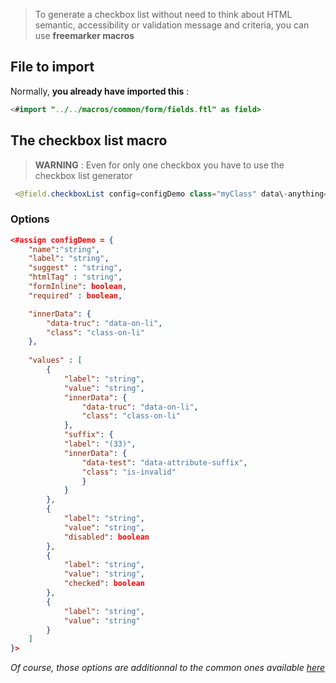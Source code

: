 > To generate a checkbox list without need to think about HTML semantic, accessibility or validation message and criteria, you can use **freemarker macros**

## File to import

Normally, **you already have imported this** :

```java 
<#import "../../macros/common/form/fields.ftl" as field>
```

## The checkbox list macro

> **WARNING** : Even for only one checkbox you have to use the checkbox list generator

```java
 <@field.checkboxList config=configDemo class="myClass" data\-anything="myAttribute"/>
```

### Options

```json
<#assign configDemo = {
    "name":"string",
    "label": "string",
    "suggest" : "string",
    "htmlTag" : "string",
    "formInline": boolean,
    "required" : boolean,

    "innerData": {
        "data-truc": "data-on-li",
        "class": "class-on-li"
    },
    
    "values" : [
        {
            "label": "string",
            "value": "string",
            "innerData": {
                "data-truc": "data-on-li",
                "class": "class-on-li"
            },
            "suffix": {
            "label": "(33)",
            "innerData": {
                "data-test": "data-attribute-suffix",
                "class": "is-invalid"
                }
            }
        },
        {
            "label": "string",
            "value": "string",
            "disabled": boolean
        },
        {
            "label": "string",
            "value": "string",
            "checked": boolean
        },
        {
            "label": "string",
            "value": "string"
        }
    ]
}>
```

_Of course, those options are additionnal to the common ones available [here](/Components/form/freemarker/)_